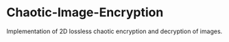 # Chaotic-Image-Encryption
Implementation of 2D lossless chaotic encryption and decryption of images.
